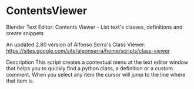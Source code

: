 # ContentsViewer
Blender Text Editor: Contents Viewer - List text's classes, definitions and create snippets 

An updated 2.80 version of Alfonso Serra's Class Viewer:
https://sites.google.com/site/aleonserra/home/scripts/class-viewer

Description
This script creates a contextual menu at the text editor window that helps you to quickly find a python class, a definition or a custom comment. When you select any item the cursor will jump to the line where that item is.
